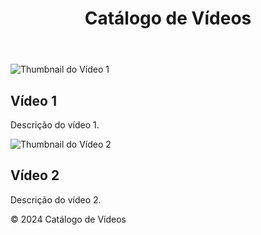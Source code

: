 <!DOCTYPE html>
<html lang="pt-BR">
<head>
    <meta charset="UTF-8">
    <meta name="viewport" content="width=device-width, initial-scale=1.0">
    <title>Catálogo de Vídeos</title>
    <link rel="stylesheet" href="styles.css">
</head>
<body>
    <header>
        <h1>Catálogo de Vídeos</h1>
    </header>
    <main>
        <section class="video-grid">
            <article class="video-item">
                <img src="https://via.placeholder.com/150" alt="Thumbnail do Vídeo 1">
                <h2>Vídeo 1</h2>
                <p>Descrição do vídeo 1.</p>
            </article>
            <article class="video-item">
                <img src="https://via.placeholder.com/150" alt="Thumbnail do Vídeo 2">
                <h2>Vídeo 2</h2>
                <p>Descrição do vídeo 2.</p>
            </article>
            <!-- Adicione mais vídeos aqui -->
        </section>
    </main>
    <footer>
        <p>&copy; 2024 Catálogo de Vídeos</p>
    </footer>
</body>
</html>
